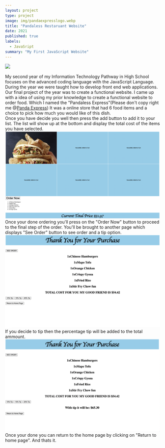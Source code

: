 ```yaml
---
layout: project
type: project
image: img/pandaexpresslogo.webp
title: "Pandaless Restaruant Website"
date: 2021
published: true
labels:
  - JavaSript
summary: "My First JavaScript Website"
---
```

<img src ="../img/RestaurantSC.png">
<p>
  My second year of my Information Technology Pathway in High School focuses on the advanced coding language with the JavaScript Language. During the year we were taught how to develop front end web applications. Our final project of the year was to create a functional website. I came up with a idea of using my prior knowledge to create a functional website to order food. Which I named the "Pandaless Express"(Please don't copy right me @<a href ="https://www.pandaexpress.com">Panda Express</a>) It was a online store that had 6 food items and a choice to pick how much you would like of this dish. 
<br>
Once you have decide you well then press the add button to add it to your list. The list will show up at the bottom and display the total cost of the items you have selected. 
<img src ="../img/Restaurantorder.png">
<br>
Once your done ordering you'll press on the "Order Now" button to proceed to the final step of the order. You'll be brought to another page which displays "See Order" button to see order and a tip option. 
<img src="../img/PurchaseSC.png">
<br>
If you decide to tip then the percentage tip will be added to the total ammount. 
<img src="../img/TipSC.png">
<br>
Once your done you can return to the home page by clicking on "Return to home page". And thats it. 
</p>

